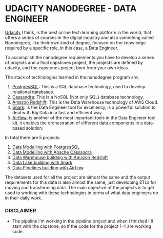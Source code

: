 # UDACITY NANODEGREE - DATA ENGINEER

[Udacity](https://www.udacity.com/) I think, is the best online tech learning platform in the world, that offers a series of courses in the digital industry and also something called Nanodegree, like their own kind of degree, focused on the knowledge required by a specific role, in this case, a Data Engineer.

To accomplish the nanodegree requirements you have to develop a series of projects and a final capstones project, the projects are defined by udacity, and the capstones project born from your own ideas.

The stack of technologies learned in the nanodegree program are:

1. [PostgresSQL](https://www.postgresql.org/): This is a SQL database technology, used to develop relational databases. 
2. [Cassandra](https://cassandra.apache.org/): This is a NoSQL (Not only SQL) database technology.
3. [Amazon Redshift](https://aws.amazon.com/es/redshift/?whats-new-cards.sort-by=item.additionalFields.postDateTime&whats-new-cards.sort-order=desc): This is the Data Warehouse technology of AWS Cloud.
4. [Spark](http://spark.apache.org/): is the Data Engineer tool for excellency, is a powerful solution to deal with Big Data in a fast and efficient way.
5. [Airflow](https://airflow.apache.org/): is another of the most important tools in the Data Engineer tool kit, it enables the orchestration of different data components in a data-based solution.

In total there are 5 projects:

1. [Data Modelling with PostgresSQL](https://github.com/seobando/UDACITY_DE/tree/master/1_data_modelling_postgresSQL)  
2. [Data Modelling with Apache Cassandra](https://github.com/seobando/UDACITY_DE/tree/master/2_data_modelling_cassandra)
3. [Data Warehouse building with Amazon Redshift](https://github.com/seobando/UDACITY_DE/tree/master/3_data_warehouse)
4. [Data Lake building with Spark](https://github.com/seobando/UDACITY_DE/tree/master/4_data_lake)
5. [Data Pipelines building with Airflow](https://github.com/seobando/UDACITY_DE/tree/master/5_pipeline)

The datasets used for all the project are almost the same and the output requirements for this data is also almost the same, just developing ETLs for moving and transforming data. The main objective of the projects is to get used to working with these technologies in terms of what data engineers do in their daily work.

### DISCLAIMER

- The pipeline I'm working in the pipeline project and when I finished I'll start with the capstone, so if the code for the project 1-4 are working code.

